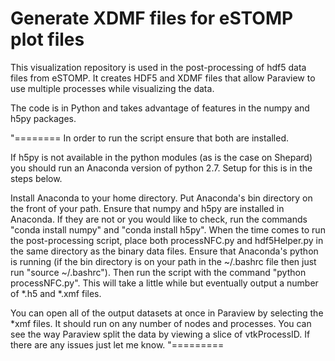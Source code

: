 # Generate XDMF files for eSTOMP plot files

This visualization repository is used in the post-processing of hdf5 data files from eSTOMP. It creates HDF5 and XDMF files that allow Paraview to use multiple processes while visualizing the data.

The code is in Python and takes advantage of features in the numpy and h5py packages. 



"========
In order to run the script ensure that both are installed.

If h5py is not available in the python modules (as is the case on Shepard) you should run an Anaconda version of python 2.7. Setup for this is in the steps below.

Install Anaconda to your home directory.
Put Anaconda's bin directory on the front of your path.
Ensure that numpy and h5py are installed in Anaconda. If they are not or you would like to check, run the commands "conda install numpy" and "conda install h5py".
When the time comes to run the post-processing script, place both processNFC.py and hdf5Helper.py in the same directory as the binary data files. Ensure that Anaconda's python is running (if the bin directory is on your path in the ~/.bashrc file then just run "source ~/.bashrc"). Then run the script with the command "python processNFC.py". This will take a little while but eventually output a number of *.h5 and *.xmf files.

You can open all of the output datasets at once in Paraview by selecting the *xmf files. It should run on any number of nodes and processes. You can see the way Paraview split the data by viewing a slice of vtkProcessID. If there are any issues just let me know.
"=========
